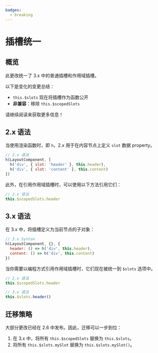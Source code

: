 ```yaml
---
badges:
  - breaking
---
```


# 插槽统一 <MigrationBadges :badges="$frontmatter.badges" />

## 概览

此更改统一了 3.x 中的普通插槽和作用域插槽。

以下是变化的变更总结：

- `this.$slots` 现在将插槽作为函数公开
- **非兼容**：移除 `this.$scopedSlots`

请继续阅读来获取更多信息！

## 2.x 语法

当使用渲染函数时，即 `h`，2.x 用于在内容节点上定义 `slot` 数据 property。

```js
// 2.x 语法
h(LayoutComponent, [
  h('div', { slot: 'header' }, this.header),
  h('div', { slot: 'content' }, this.content)
])
```

此外，在引用作用域插槽时，可以使用以下方法引用它们：

```js
// 2.x 语法
this.$scopedSlots.header
```

## 3.x 语法

在 3.x 中，将插槽定义为当前节点的子对象：

```js
// 3.x Syntax
h(LayoutComponent, {}, {
  header: () => h('div', this.header),
  content: () => h('div', this.content)
})
```

当你需要以编程方式引用作用域插槽时，它们现在被统一到 `$slots` 选项中。

```js
// 2.x 语法
this.$scopedSlots.header

// 3.x 语法
this.$slots.header()
```

## 迁移策略

大部分更改已经在 2.6 中发布。因此，迁移可以一步到位：

1. 在 3.x 中，将所有 `this.$scopedSlots` 替换为 `this.$slots`。
2. 将所有 `this.$slots.mySlot` 替换为 `this.$slots.mySlot()`。
